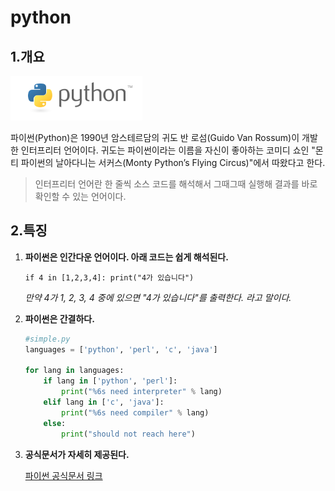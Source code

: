 # python



## 1.개요

![파이썬이미지](markdownpractice.assets/pahkey_KRRKrp.png)

파이썬(Python)은 1990년 암스테르담의 귀도 반 로섬(Guido Van Rossum)이 개발한 인터프리터 언어이다. 귀도는 파이썬이라는 이름을 자신이 좋아하는 코미디 쇼인 "몬티 파이썬의 날아다니는 서커스(Monty Python’s Flying Circus)"에서 따왔다고 한다.

> 인터프리터 언어란 한 줄씩 소스 코드를 해석해서 그때그때 실행해 결과를 바로 확인할 수 있는 언어이다.



## 2.특징

1. **파이썬은 인간다운 언어이다. 아래 코드는 쉽게 해석된다.**

   `if 4 in [1,2,3,4]: print("4가 있습니다")`

   *만약 4가 1, 2, 3, 4 중에 있으면 "4가 있습니다"를 출력한다. 라고 말이다.*

2. **파이썬은 간결하다.**

   ```python
   #simple.py
   languages = ['python', 'perl', 'c', 'java']
   
   for lang in languages:
       if lang in ['python', 'perl']:
           print("%6s need interpreter" % lang)
       elif lang in ['c', 'java']:
           print("%6s need compiler" % lang)
       else:
           print("should not reach here")
   ```

3. **공식문서가 자세히 제공된다.**

   [파이썬 공식문서 링크](https://docs.python.org/3/)

